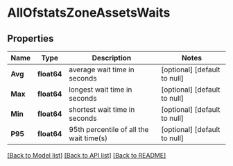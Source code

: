 # AllOfstatsZoneAssetsWaits

## Properties
Name | Type | Description | Notes
------------ | ------------- | ------------- | -------------
**Avg** | **float64** | average wait time in seconds | [optional] [default to null]
**Max** | **float64** | longest wait time in seconds | [optional] [default to null]
**Min** | **float64** | shortest wait time in seconds | [optional] [default to null]
**P95** | **float64** | 95th percentile of all the wait time(s) | [optional] [default to null]

[[Back to Model list]](../README.md#documentation-for-models) [[Back to API list]](../README.md#documentation-for-api-endpoints) [[Back to README]](../README.md)

